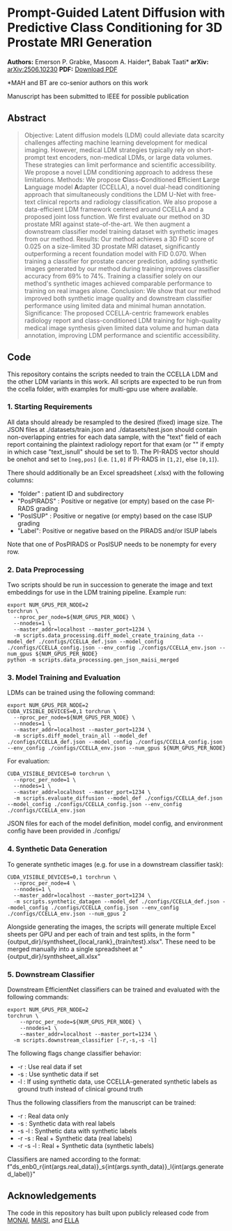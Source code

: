 # Prompt-Guided Latent Diffusion with Predictive Class Conditioning for 3D Prostate MRI Generation

**Authors:** Emerson P. Grabke, Masoom A. Haider*, Babak Taati*
**arXiv:** [arXiv:2506.10230](https://arxiv.org/abs/2506.10230) 
**PDF:** [Download PDF](https://arxiv.org/pdf/2506.10230.pdf)

*MAH and BT are co-senior authors on this work

Manuscript has been submitted to IEEE for possible publication

## Abstract

> Objective: Latent diffusion models (LDM) could alleviate data scarcity challenges affecting machine learning development for medical imaging. However, medical LDM strategies typically rely on short-prompt text encoders, non-medical LDMs, or large data volumes. These strategies can limit performance and scientific accessibility. We propose a novel LDM conditioning approach to address these limitations. Methods: We propose **C**lass-**C**onditioned **E**fficient **L**arge **L**anguage model **A**dapter (CCELLA), a novel dual-head conditioning approach that simultaneously conditions the LDM U-Net with free-text clinical reports and radiology classification. We also propose a data-efficient LDM framework centered around CCELLA and a proposed joint loss function. We first evaluate our method on 3D prostate MRI against state-of-the-art. We then augment a downstream classifier model training dataset with synthetic images from our method. Results: Our method achieves a 3D FID score of 0.025 on a size-limited 3D prostate MRI dataset, significantly outperforming a recent foundation model with FID 0.070. When training a classifier for prostate cancer prediction, adding synthetic images generated by our method during training improves classifier accuracy from 69% to 74%. Training a classifier solely on our method's synthetic images achieved comparable performance to training on real images alone. Conclusion: We show that our method improved both synthetic image quality and downstream classifier performance using limited data and minimal human annotation. Significance: The proposed CCELLA-centric framework enables radiology report and class-conditioned LDM training for high-quality medical image synthesis given limited data volume and human data annotation, improving LDM performance and scientific accessibility.

## Code
This repository contains the scripts needed to train the CCELLA LDM and the other LDM variants in this work. All scripts are expected to be run from the ccella folder, with examples for multi-gpu use where available.

### 1. Starting Requirements
All data should already be resampled to the desired (fixed) image size. The JSON files at ./datasets/train.json and ./datasets/test.json should contain non-overlapping entries for each data sample, with the "text" field of each report containing the plaintext radiology report for that exam (or "" if empty in which case "text_isnull" should be set to 1). The PI-RADS vector should be onehot and set to `[neg,pos]` (i.e. `[1,0]` if PI-RADS in `[1,2]`, else `[0,1]`).

There should additionally be an Excel spreadsheet (.xlsx) with the following columns:
  - "folder" : patient ID and subdirectory
  - "PosPIRADS" : Positive or negative (or empty) based on the case PI-RADS grading
  - "PosISUP" : Positive or negative (or empty) based on the case ISUP grading
  - "Label": Positive or negative based on the PIRADS and/or ISUP labels

Note that one of PosPIRADS or PosISUP needs to be nonempty for every row.

### 2. Data Preprocessing
Two scripts should be run in succession to generate the image and text embeddings for use in the LDM training pipeline. Example run:
```
export NUM_GPUS_PER_NODE=2
torchrun \
  --nproc_per_node=${NUM_GPUS_PER_NODE} \
  --nnodes=1 \
  --master_addr=localhost --master_port=1234 \
  -m scripts.data_processing.diff_model_create_training_data --model_def ./configs/CCELLA_def.json --model_config ./configs/CCELLA_config.json --env_config ./configs/CCELLA_env.json --num_gpus ${NUM_GPUS_PER_NODE}
python -m scripts.data_processing.gen_json_maisi_merged
```

### 3. Model Training and Evaluation
LDMs can be trained using the following command:
```
export NUM_GPUS_PER_NODE=2
CUDA_VISIBLE_DEVICES=0,1 torchrun \
  --nproc_per_node=${NUM_GPUS_PER_NODE} \
  --nnodes=1 \
  --master_addr=localhost --master_port=1234 \
  -m scripts.diff_model_train_all --model_def ./configs/CCELLA_def.json --model_config ./configs/CCELLA_config.json --env_config ./configs/CCELLA_env.json --num_gpus ${NUM_GPUS_PER_NODE}
```

For evaluation:
```
CUDA_VISIBLE_DEVICES=0 torchrun \
  --nproc_per_node=1 \
  --nnodes=1 \
  --master_addr=localhost --master_port=1234 \
  -m scripts.evaluate_diffusion --model_def ./configs/CCELLA_def.json --model_config ./configs/CCELLA_config.json --env_config ./configs/CCELLA_env.json
```

JSON files for each of the model definition, model config, and environment config have been provided in ./configs/

### 4. Synthetic Data Generation
To generate synthetic images (e.g. for use in a downstream classifier task):
```
CUDA_VISIBLE_DEVICES=0,1 torchrun \
  --nproc_per_node=4 \
  --nnodes=1 \
  --master_addr=localhost --master_port=1234 \
  -m scripts.synthetic_datagen --model_def ./configs/CCELLA_def.json --model_config ./configs/CCELLA_config.json --env_config ./configs/CCELLA_env.json --num_gpus 2
```

Alongside generating the images, the scripts will generate multiple Excel sheets per GPU and per each of train and test splits, in the form "{output_dir}/synthsheet_{local_rank}_{train/test}.xlsx". These need to be merged manually into a single spreadsheet at "{output_dir}/synthsheet_all.xlsx"

### 5. Downstream Classifier
Downstream EfficientNet classifiers can be trained and evaluated with the following commands:
```
export NUM_GPUS_PER_NODE=2
torchrun \
    --nproc_per_node=${NUM_GPUS_PER_NODE} \
    --nnodes=1 \
    --master_addr=localhost --master_port=1234 \
  -m scripts.downstream_classifier [-r,-s,-s -l]
```

The following flags change classifier behavior:
  - -r : Use real data if set
  - -s : Use synthetic data if set
  - -l : If using synthetic data, use CCELLA-generated synthetic labels as ground truth instead of clinical ground truth

Thus the following classifiers from the manuscript can be trained:
  - -r : Real data only
  - -s : Synthetic data with real labels
  - -s -l : Synthetic data with synthetic labels
  - -r -s : Real + Synthetic data (real labels)
  - -r -s -l : Real + Synthetic data (synthetic labels)

Classifiers are named according to the format: f"ds_enb0_r{int(args.real_data)}_s{int(args.synth_data)}_l{int(args.generated_label)}"

## Acknowledgements
The code in this repository has built upon publicly released code from [MONAI](https://github.com/Project-MONAI/MONAI/), [MAISI](https://github.com/Project-MONAI/tutorials/tree/main/generation/maisi), and [ELLA](https://github.com/TencentQQGYLab/ELLA)
